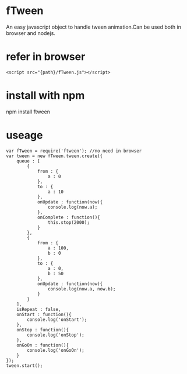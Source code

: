 fTween
======
 
An easy javascript object to handle tween animation.Can be used both in browser and nodejs.

refer in browser 
======
```
<script src="{path}/fTween.js"></script>
```
install with npm
======

npm install ftween

useage
======
```
var fTween = require('ftween'); //no need in browser
var tween = new fTween.tween.create({
    queue : [
        {
            from : {
                a : 0
            },
            to : {
                a : 10
            },
            onUpdate : function(now){
                console.log(now.a);
            },
            onComplete : function(){
                this.stop(2000);
            }
        },
        {
            from : {
                a : 100,
                b : 0
            },
            to : {
                a : 0,
                b : 50
            },
            onUpdate : function(now){
                console.log(now.a, now.b);
            }
        }
    ],
    isRepeat : false,
    onStart : function(){
        console.log('onStart');
    },
    onStop : function(){
        console.log('onStop');
    },
    onGoOn : function(){
        console.log('onGoOn');
    }
});
tween.start();
```

